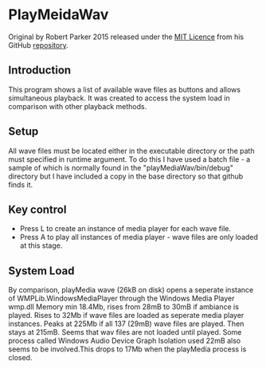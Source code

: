 <h1>PlayMeidaWav</h1>
<p>Original by Robert Parker 2015 released under the <a href="http://opensource.org/licenses/MIT">MIT Licence</a> from his GitHub <a href="https://github.com/pyblendnet-js/playMediaWav">repository</a>.</p>
<h2>Introduction</h2>
<p>This program shows a list of available wave files as buttons and allows simultaneous playback.  It was created to access the system load in comparison with other playback methods.</p>
<h2>Setup</h2>
<p>All wave files must be located either in the executable directory or the path must specified in runtime argument.  To do this I have used a batch file - a sample of which is normally found in the "playMediaWav/bin/debug" directory but I have included a copy in the base directory so that github finds it.</p>
<h2>Key control</h2>
<ul>
<li>Press L to create an instance of media player for each wave file.</li>
<li>Press A to play all instances of media player - wave files are only loaded at this stage.</li>
</ul>
<h2>System Load</h2>
<p>By comparison, playMedia wave (26kB on disk) opens a seperate instance of WMPLib.WindowsMediaPlayer through the Windows Media Player wmp.dll
Memory min 18.4Mb, rises from 28mB to 30mB if ambiance is played. Rises to 32Mb if wave files are loaded as seperate media player instances.  Peaks at 225Mb if all 137 (29mB) wave files are played. Then stays at 215mB.  Seems that wav files are not loaded until played.
Some process called Windows Audio Device Graph Isolation used 22mB also seems to be involved.This drops to 17Mb when the playMedia process is closed.</p>
